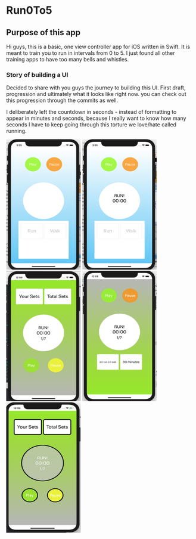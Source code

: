 # Run0To5

## Purpose of this app
Hi guys, this is a basic, one view controller app for iOS written in Swift. It is meant to train you to run in intervals from 0 to 5. I just found all other training apps to have too many bells and whistles. 

### Story of building a UI
Decided to share with you guys the journey to building this UI. First draft, progression and ultimately what it looks like right now. you can check out this progression through the commits as well.

I deliberately left the countdown in seconds - instead of formatting to appear in minutes and seconds, because I really want to know how many seconds I have to keep going through this torture we love/hate called running. 

<img src="art/5.png" width="200" height="350" >
<img src="art/4.png" width="200" height="350" >
<img src="art/3.png" width="200" height="350" >
<img src="art/1.png" width="200" height="350" >
<img src="art/2.png" width="200" height="350" >
